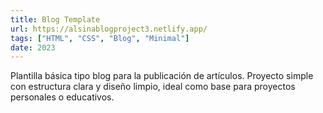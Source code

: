 ```yaml
---
title: Blog Template
url: https://alsinablogproject3.netlify.app/
tags: ["HTML", "CSS", "Blog", "Minimal"]
date: 2023
---
```


Plantilla básica tipo blog para la publicación de artículos. Proyecto simple con estructura clara y diseño limpio, ideal como base para proyectos personales o educativos.
